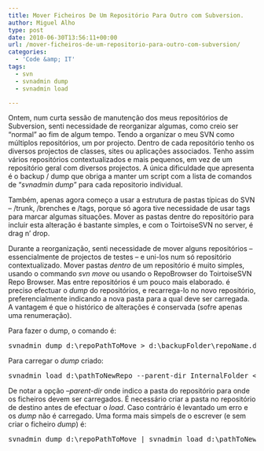 ```yaml
---
title: Mover Ficheiros De Um Repositório Para Outro com Subversion.
author: Miguel Alho
type: post
date: 2010-06-30T13:56:11+00:00
url: /mover-ficheiros-de-um-repositorio-para-outro-com-subversion/
categories:
  - 'Code &amp; IT'
tags:
  - svn
  - svnadmin dump
  - svnadmin load

---
```

Ontem, num curta sessão de manutenção dos meus repositórios de Subversion, senti necessidade de reorganizar algumas, como creio ser &#8220;normal&#8221; ao fim de algum tempo. Tendo a organizar o meu SVN como múltiplos repositórios, um por projecto. Dentro de cada repositório tenho os diversos projectos de classes, sites ou aplicações associados. Tenho assim vários repositórios contextualizados e mais pequenos, em vez de um repositório geral com diversos projectos. A única dificuldade que apresenta é o backup / dump que obriga a manter um script com a lista de comandos de &#8220;_svnadmin dump_&#8221; para cada repositorio individual.

<!--more-->

Também, apenas agora começo a usar a estrutura de pastas típicas do SVN &#8211; /trunk, /brenches e /tags, porque só agora tive necessidade de usar tags para marcar algumas situações. Mover as pastas dentre do repositório para incluir esta alteração é bastante simples, e com o ToirtoiseSVN no server, é drag n&#8217; drop.

Durante a reorganização, senti necessidade de mover alguns repositórios &#8211; essencialmente de projectos de testes &#8211; e uni-los num só repositório contextualizado. Mover pastas _dentro_ de um repositório é muito simples, usando o commando _svn move_ ou usando o RepoBrowser do ToirtoiseSVN Repo Browser. Mas entre repositórios é um pouco mais elaborado. é preciso efectuar o _dump_ do repositórios, e recarrega-lo no novo repositório, preferencialmente indicando a nova pasta para a qual deve ser carregada. A vantagem é que o histórico de alterações é conservada (sofre apenas uma renumeração).

Para fazer o dump, o comando é:

<pre lang="svn">svnadmin dump d:\repoPathToMove &gt; d:\backupFolder\repoName.dump</pre>

Para carregar o _dump_ criado:

<pre lang="svn">svnadmin load d:\pathToNewRepo --parent-dir InternalFolder &lt; d:\backupFolder\repoName.dump</pre>

De notar a opção _&#8211;parent-dir_ onde indico a pasta do repositório para onde os ficheiros devem ser carregados. É necessário criar a pasta no repositório de destino antes de efectuar o _load_. Caso contrário é levantado um erro e os _dump_ não é carregado. Uma forma mais simpels de o escrever (e sem criar o ficheiro _dump_) é:

<pre lang="svn">svnadmin dump d:\repoPathToMove | svnadmin load d:\pathToNewRepo --parent-dir InternalFolde</pre>